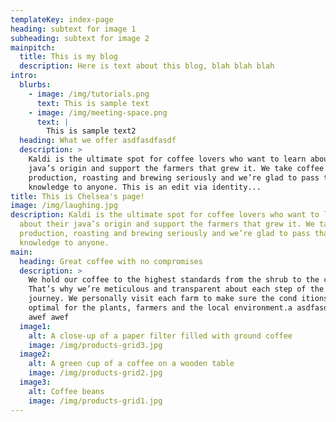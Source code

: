 ```yaml
---
templateKey: index-page
heading: subtext for image 1
subheading: subtext for image 2
mainpitch:
  title: This is my blog
  description: Here is text about this blog, blah blah blah
intro:
  blurbs:
    - image: /img/tutorials.png
      text: This is sample text
    - image: /img/meeting-space.png
      text: |
        This is sample text2
  heading: What we offer asdfasdfasdf
  description: >
    Kaldi is the ultimate spot for coffee lovers who want to learn about their
    java’s origin and support the farmers that grew it. We take coffee
    production, roasting and brewing seriously and we’re glad to pass that
    knowledge to anyone. This is an edit via identity...
title: This is Chelsea's page!
image: /img/laughing.jpg
description: Kaldi is the ultimate spot for coffee lovers who want to learn
  about their java’s origin and support the farmers that grew it. We take coffee
  production, roasting and brewing seriously and we’re glad to pass that
  knowledge to anyone.
main:
  heading: Great coffee with no compromises
  description: >
    We hold our coffee to the highest standards from the shrub to the cup.
    That’s why we’re meticulous and transparent about each step of the coffee’s
    journey. We personally visit each farm to make sure the cond itions are
    optimal for the plants, farmers and the local environment.a asdfasdfawef
    awef awef 
  image1:
    alt: A close-up of a paper filter filled with ground coffee
    image: /img/products-grid3.jpg
  image2:
    alt: A green cup of a coffee on a wooden table
    image: /img/products-grid2.jpg
  image3:
    alt: Coffee beans
    image: /img/products-grid1.jpg
---
```

